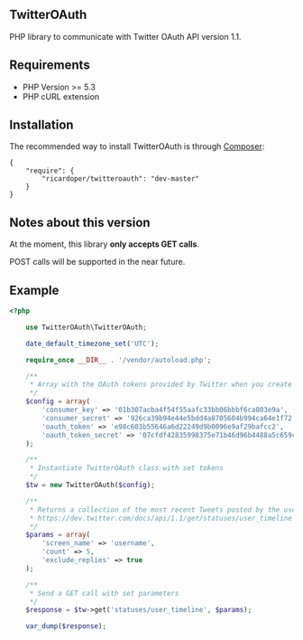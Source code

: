 ## TwitterOAuth ##

PHP library to communicate with Twitter OAuth API version 1.1.

## Requirements ##

- PHP Version >= 5.3
- PHP cURL extension

## Installation ##
The recommended way to install TwitterOAuth is through [Composer](http://getcomposer.org/):

    {
	    "require": {
	        "ricardoper/twitteroauth": "dev-master"
	    }
	}

## Notes about this version ##

At the moment, this library **only accepts GET calls**.

POST calls will be supported in the near future.

## Example ##
```php
<?php

	use TwitterOAuth\TwitterOAuth;

	date_default_timezone_set('UTC');

	require_once __DIR__ . '/vendor/autoload.php';

	/**
	 * Array with the OAuth tokens provided by Twitter when you create application
	 */
	$config = array(
	    'consumer_key' => '01b307acba4f54f55aafc33bb06bbbf6ca803e9a',
	    'consumer_secret' => '926ca39b94e44e5bdd4a8705604b994ca64e1f72',
	    'oauth_token' => 'e98c603b55646a6d22249d9b0096e9af29bafcc2',
	    'oauth_token_secret' => '07cfdf42835998375e71b46d96b4488a5c659c2f'
	);

	/**
	 * Instantiate TwitterOAuth class with set tokens
	 */
	$tw = new TwitterOAuth($config);

	/**
	 * Returns a collection of the most recent Tweets posted by the user
	 * https://dev.twitter.com/docs/api/1.1/get/statuses/user_timeline
	 */
	$params = array(
	    'screen_name' => 'username',
	    'count' => 5,
	    'exclude_replies' => true
	);

	/**
	 * Send a GET call with set parameters
	 */
	$response = $tw->get('statuses/user_timeline', $params);

	var_dump($response);
```
